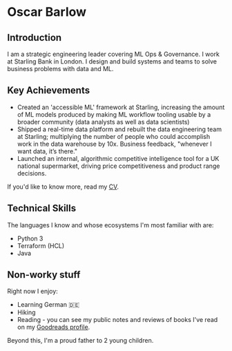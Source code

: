 # Oscar Barlow

## Introduction
I am a strategic engineering leader covering ML Ops & Governance. I work at Starling Bank in London. I design and build systems and teams to solve business problems with data and ML.

## Key Achievements
* Created an 'accessible ML' framework at Starling, increasing the amount of ML models produced
by making ML workflow tooling usable by a broader community (data analysts as well as data
scientists)
* Shipped a real-time data platform and rebuilt the data engineering team at Starling; multiplying
the number of people who could accomplish work in the data warehouse by 10x. Business
feedback, "whenever I want data, it’s there."
* Launched an internal, algorithmic competitive intelligence tool for a UK national supermarket,
driving price competitiveness and product range decisions.

If you'd like to know more, read my [CV](https://github.com/oscar-barlow/CV).

## Technical Skills
The languages I know and whose ecosystems I'm most familiar with are:

* Python 3
* Terraform (HCL)
* Java

## Non-worky stuff
Right now I enjoy:
* Learning German :de:
* Hiking
* Reading - you can see my public notes and reviews of books I've read on my [Goodreads profile](https://www.goodreads.com/user/show/88872855-oscar-barlow).

Beyond this, I'm a proud father to 2 young children.
